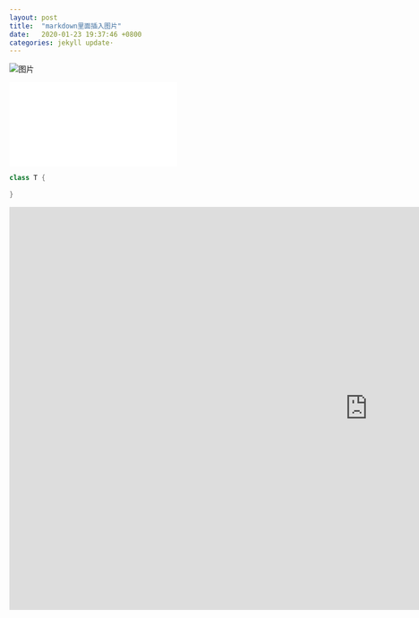```yaml
---
layout: post
title:  "markdown里面插入图片"
date:   2020-01-23 19:37:46 +0800
categories: jekyll update·
---
```

![图片](https://pic4.zhimg.com/v2-57f0f63de851546e9e0b42ff293af5d1_r.jpg)

<iframe src="//player.bilibili.com/player.html?aid=61537661&cid=107033430&page=1" scrolling="no" border="0" frameborder="no" framespacing="0" allowfullscreen="true"> </iframe>

```java
class T {
    
}
```

<iframe width="1280" height="720" src="https://www.youtube.com/embed/o5wtBLgoKuA" frameborder="0" allow="accelerometer; autoplay; encrypted-media; gyroscope; picture-in-picture" allowfullscreen></iframe>